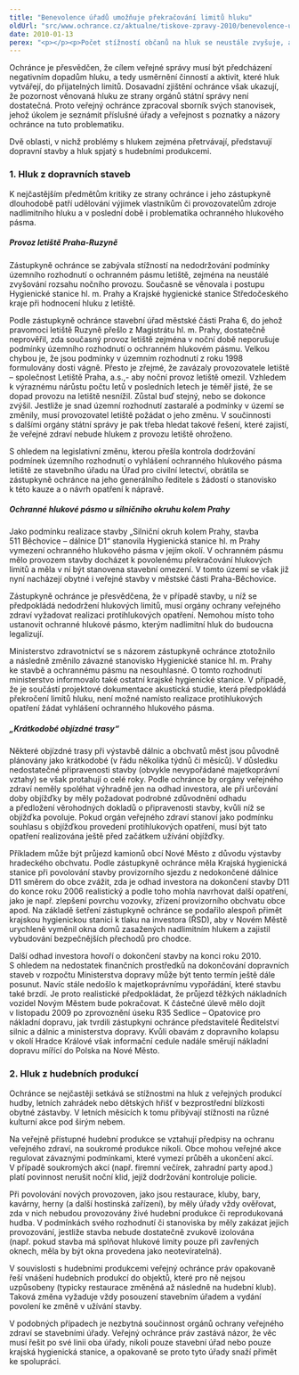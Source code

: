 ```yaml
---
title: "Benevolence úřadů umožňuje překračování limitů hluku"
oldUrl: "src/www.ochrance.cz/aktualne/tiskove-zpravy-2010/benevolence-uradu-umoznuje-prekracovani-limitu-hluku"
date: 2010-01-13
perex: "<p></p><p>Počet stížností občanů na hluk se neustále zvyšuje, a to i přes opakovaně vydávaná stanoviska ochránce a jeho jednání s orgány ochrany veřejného zdraví i stavebními úřady. Občané si stále častěji stěžují nejen na vlastní hluk, ale také na související vlivy (např. otřesy způsobené přetížením nevyhovujících komunikací kamionovou dopravou a rovněž na zvýšenou koncentraci škodlivin).</p>"
---
```


<!-- imported from the old website -->

<p class="Normln">Ochránce je přesvědčen, že cílem veřejné správy musí být předcházení negativním dopadům hluku, a tedy usměrnění činností a aktivit, které hluk vytvářejí, do přijatelných limitů. Dosavadní zjištění ochránce však ukazují, že pozornost věnovaná hluku ze strany orgánů státní správy není dostatečná. Proto veřejný ochránce zpracoval sborník svých stanovisek, jehož úkolem je seznámit příslušné úřady a veřejnost s poznatky a názory ochránce na tuto problematiku.</p><p class="Normln">Dvě oblasti, v nichž problémy s hlukem zejména přetrvávají, představují dopravní stavby a hluk spjatý s hudebními produkcemi.</p><h3 style="TEXT-DECORATION: none" class="Nadpis2">1. Hluk z dopravních staveb</h3><p class="Normln">K nejčastějším předmětům kritiky ze strany ochránce i jeho zástupkyně dlouhodobě patří udělování výjimek vlastníkům či provozovatelům zdroje nadlimitního hluku a v poslední době i problematika ochranného hlukového pásma.</p><h5 style="TEXT-DECORATION: none" class="Nadpis4">Provoz letiště Praha-Ruzyně</h5><p class="Normln">Zástupkyně ochránce se zabývala stížností na nedodržování podmínky územního rozhodnutí o ochranném pásmu letiště, zejména na neustálé zvyšování rozsahu nočního provozu. Současně se věnovala i postupu Hygienické stanice hl. m. Prahy a Krajské hygienické stanice Středočeského kraje při hodnocení hluku z letiště.</p><p class="Normln">Podle zástupkyně ochránce stavební úřad městské části Praha 6, do jehož pravomoci letiště Ruzyně přešlo z Magistrátu hl. m. Prahy, dostatečně neprověřil, zda současný provoz letiště zejména v noční době neporušuje podmínky územního rozhodnutí o ochranném hlukovém pásmu. Velkou chybou je, že jsou podmínky v územním rozhodnutí z roku 1998 formulovány dosti vágně. Přesto je zřejmé, že zavázaly provozovatele letiště – společnost Letiště Praha, a.s.,- aby noční provoz letiště omezil. Vzhledem k výraznému nárůstu počtu letů v posledních letech je téměř jisté, že se dopad provozu na letiště nesnížil. Zůstal buď stejný, nebo se dokonce zvýšil. Jestliže je snad územní rozhodnutí zastaralé a podmínky v území se změnily, musí provozovatel letiště požádat o jeho změnu. V součinnosti s dalšími orgány státní správy je pak třeba hledat takové řešení, které zajistí, že veřejné zdraví nebude hlukem z provozu letiště ohroženo.</p><p class="Normln">S ohledem na legislativní změnu, kterou přešla kontrola dodržování podmínek územního rozhodnutí o vyhlášení ochranného hlukového pásma letiště ze stavebního úřadu na Úřad pro civilní letectví, obrátila se zástupkyně ochránce na jeho generálního ředitele s žádostí o stanovisko k této kauze a o návrh opatření k nápravě.</p><h5 style="TEXT-DECORATION: none" class="Nadpis4">Ochranné hlukové pásmo u silničního okruhu kolem Prahy</h5><p class="Normln">Jako podmínku realizace stavby „Silniční okruh kolem Prahy, stavba 511 Běchovice – dálnice D1“ stanovila Hygienická stanice hl. m Prahy vymezení ochranného hlukového pásma v jejím okolí. V ochranném pásmu mělo provozem stavby docházet k povolenému překračování hlukových limitů a měla v ní být stanovena stavební omezení. V tomto území se však již nyní nacházejí obytné i veřejné stavby v městské části Praha-Běchovice.</p><p class="Normln">Zástupkyně ochránce je přesvědčena, že v případě stavby, u níž se předpokládá nedodržení hlukových limitů, musí orgány ochrany veřejného zdraví vyžadovat realizaci protihlukových opatření. Nemohou místo toho ustanovit ochranné hlukové pásmo, kterým nadlimitní hluk do budoucna legalizují.</p><p class="Normln">Ministerstvo zdravotnictví se s názorem zástupkyně ochránce ztotožnilo a následně změnilo závazné stanovisko Hygienické stanice hl. m. Prahy ke stavbě a ochrannému pásmu na nesouhlasné. O tomto rozhodnutí ministerstvo informovalo také ostatní krajské hygienické stanice. V případě, že je součástí projektové dokumentace akustická studie, která předpokládá překročení limitů hluku, není možné namísto realizace protihlukových opatření žádat vyhlášení ochranného hlukového pásma.</p><h5 style="TEXT-DECORATION: none" class="Nadpis4">„Krátkodobé objízdné trasy“</h5><p class="Normln">Některé objízdné trasy při výstavbě dálnic a obchvatů měst jsou původně plánovány jako krátkodobé (v řádu několika týdnů či měsíců). V důsledku nedostatečné připravenosti stavby (obvykle nevypořádané majetkoprávní vztahy) se však protahují o celé roky. Podle ochránce by orgány veřejného zdraví neměly spoléhat výhradně jen na odhad investora, ale při určování doby objížďky by měly požadovat podrobné zdůvodnění odhadu a předložení věrohodných dokladů o připravenosti stavby, kvůli níž se objížďka povoluje. Pokud orgán veřejného zdraví stanoví jako podmínku souhlasu s objížďkou provedení protihlukových opatření, musí být tato opatření realizována ještě před začátkem užívání objížďky.</p><p class="Normln">Příkladem může být průjezd kamionů obcí Nové Město z důvodu výstavby hradeckého obchvatu. Podle zástupkyně ochránce měla Krajská hygienická stanice při povolování stavby provizorního sjezdu z nedokončené dálnice D11 směrem do obce zvážit, zda je odhad investora na dokončení stavby D11 do konce roku 2006 realistický a podle toho mohla navrhovat další opatření, jako je např. zlepšení povrchu vozovky, zřízení provizorního obchvatu obce apod. Na základě šetření zástupkyně ochránce se podařilo alespoň přimět krajskou hygienickou stanici k tlaku na investora (ŘSD), aby v Novém Městě urychleně vyměnil okna domů zasažených nadlimitním hlukem a zajistil vybudování bezpečnějších přechodů pro chodce.</p><p class="Normln">Další odhad investora hovoří o dokončení stavby na konci roku 2010. S ohledem na nedostatek finančních prostředků na dokončování dopravních staveb v rozpočtu Ministerstva dopravy může být tento termín ještě dále posunut. Navíc stále nedošlo k majetkoprávnímu vypořádání, které stavbu také brzdí. Je proto realistické předpokládat, že průjezd těžkých nákladních vozidel Novým Městem bude pokračovat. K částečné úlevě mělo dojít v listopadu 2009 po zprovoznění úseku R35 Sedlice – Opatovice pro nákladní dopravu, jak tvrdili zástupkyni ochránce představitelé Ředitelství silnic a dálnic a ministerstva dopravy. Kvůli obavám z dopravního kolapsu v okolí Hradce Králové však informační cedule nadále směrují nákladní dopravu mířící do Polska na Nové Město.</p><h3 style="TEXT-DECORATION: none" class="Nadpis2">2. Hluk z hudebních produkcí</h3><p class="Normln">Ochránce se nejčastěji setkává se stížnostmi na hluk z veřejných produkcí hudby, letních zahrádek nebo dětských hřišť v bezprostřední blízkosti obytné zástavby. V letních měsících k tomu přibývají stížnosti na různé kulturní akce pod širým nebem.</p><p class="Normln">Na veřejně přístupné hudební produkce se vztahují předpisy na ochranu veřejného zdraví, na soukromé produkce nikoli. Obce mohou veřejné akce regulovat závaznými podmínkami, které vymezí průběh a ukončení akcí. V případě soukromých akcí (např. firemní večírek, zahradní party apod.) platí povinnost nerušit noční klid, jejíž dodržování kontroluje policie.</p><p class="Normln">Při povolování nových provozoven, jako jsou restaurace, kluby, bary, kavárny, herny (a další hostinská zařízení), by měly úřady vždy ověřovat, zda v nich nebudou provozovány živé hudební produkce či reprodukovaná hudba. V podmínkách svého rozhodnutí či stanoviska by měly zakázat jejich provozování, jestliže stavba nebude dostatečně zvukově izolována (např. pokud stavba má splňovat hlukové limity pouze při zavřených oknech, měla by být okna provedena jako neotevíratelná).</p><p class="Normln">V souvislosti s hudebními produkcemi veřejný ochránce práv opakovaně řeší vnášení hudebních produkcí do objektů, které pro ně nejsou uzpůsobeny (typicky restaurace změněná až následně na hudební klub). Taková změna vyžaduje vždy posouzení stavebním úřadem a vydání povolení ke změně v užívání stavby.</p><p class="Normln-web" style="TEXT-DECORATION: none">V podobných případech je nezbytná součinnost orgánů ochrany veřejného zdraví se stavebními úřady. Veřejný ochránce práv zastává názor, že věc musí řešit po své linii oba úřady, nikoli pouze stavební úřad nebo pouze krajská hygienická stanice, a opakovaně se proto tyto úřady snaží přimět ke spolupráci.</p><p class="Normln"> </p>
